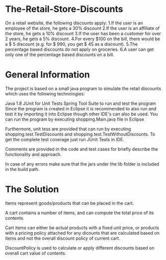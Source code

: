 # The-Retail-Store-Discounts
On a retail website, the following discounts apply:
1.If the user is an employee of the store, he gets a 30% discount
2.If the user is an affiliate of the store, he gets a 10% discount
3.If the user has been a customer for over 2 years, he gets a 5% discount.
4.For every $100 on the bill, there would be a $ 5 discount (e.g. for $ 990, you get $ 45 as a discount).
5.The percentage based discounts do not apply on groceries.
6.A user can get only one of the percentage based discounts on a bill.
# General Information
The project is based on a small java program to simulate the retail discounts which uses the following technologies:

Java 1.8
JUnit for Unit Tests
Spring Tool Suite to run and test the program
Since the program is created in Eclipse it is recommended to also run and test it by importing it into Eclipse though other IDE's can also be used. You can run the program by executing shopping.Main.java file in Eclipse

Furthermore, unit tess are provided that can run by executing shopping.test.TestDiscounts and shopping.test.TestWithoutDiscounts. To get the complete test coverage just run JUnit Tests in IDE.

Comments are provided in the code and test cases for briefly describe the functionality and approach.

In case of any errors make sure that the jars under the lib folder is included in the build path.

# The Solution

Items represent goods/products that can be placed in the cart.

A cart contains a number of items, and can compute the total price of its contents.

Cart items can either be actual products with a fixed unit price, or products with a pricing policy attached for any dicounts that are calculated based on items and not the overall discount policy of current cart.

DiscountPolicy is used to calculate or apply different discounts based on overall cart value of contents.
